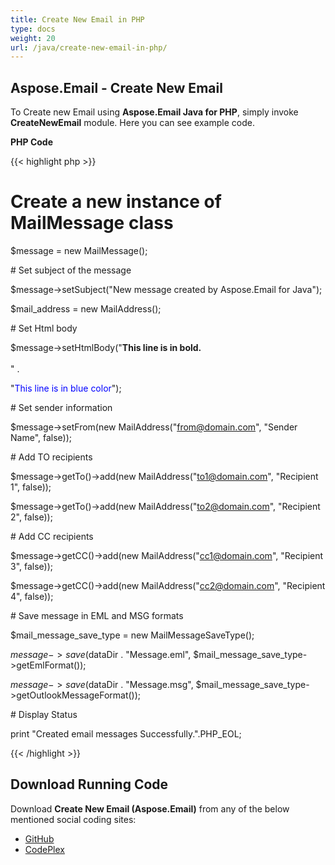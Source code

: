 ```yaml
---
title: Create New Email in PHP
type: docs
weight: 20
url: /java/create-new-email-in-php/
---
```


## **Aspose.Email - Create New Email**
To Create new Email using **Aspose.Email Java for PHP**, simply invoke **CreateNewEmail** module. Here you can see example code.

**PHP Code**

{{< highlight php >}}

 # Create a new instance of MailMessage class

$message = new MailMessage();

\# Set subject of the message

$message->setSubject("New message created by Aspose.Email for Java");

$mail_address = new MailAddress();

\# Set Html body

$message->setHtmlBody("<b>This line is in bold.</b> <br/> <br/>" .

"<font color=blue>This line is in blue color</font>");

\# Set sender information

$message->setFrom(new MailAddress("from@domain.com", "Sender Name", false));

\# Add TO recipients

$message->getTo()->add(new MailAddress("to1@domain.com", "Recipient 1", false));

$message->getTo()->add(new MailAddress("to2@domain.com", "Recipient 2", false));

\# Add CC recipients

$message->getCC()->add(new MailAddress("cc1@domain.com", "Recipient 3", false));

$message->getCC()->add(new MailAddress("cc2@domain.com", "Recipient 4", false));

\# Save message in EML and MSG formats

$mail_message_save_type = new MailMessageSaveType();

$message->save($dataDir . "Message.eml", $mail_message_save_type->getEmlFormat());

$message->save($dataDir . "Message.msg", $mail_message_save_type->getOutlookMessageFormat());

\# Display Status

print "Created email messages Successfully.".PHP_EOL;


{{< /highlight >}}
## **Download Running Code**
Download **Create New Email (Aspose.Email)** from any of the below mentioned social coding sites:

- [GitHub](https://github.com/aspose-email/Aspose.Email-for-Java/blob/master/Plugins/Aspose_Email_Java_for_PHP/src/aspose/email/ProgrammingEmail/CreateNewEmail.php)
- [CodePlex](https://asposeemailjavaphp.codeplex.com/SourceControl/latest#src/aspose/email/ProgrammingEmail/CreateNewEmail.php)
